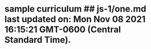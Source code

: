 # sample curriculum ## js-1/one.md last updated on: Mon Nov 08 2021 16:15:21 GMT-0600 (Central Standard Time).